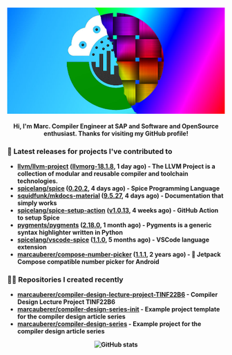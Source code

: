 <p align="center">
	<img src="https://raw.githubusercontent.com/marcauberer/marcauberer/master/images/frontpage-image.jpg">
	<br><br>
	<b>Hi, I'm Marc. Compiler Engineer at SAP and Software and OpenSource enthusiast. Thanks for visiting my GitHub profile!
</p>

### 🚀 Latest releases for projects I've contributed to


- [llvm/llvm-project](https://github.com/llvm/llvm-project) ([llvmorg-18.1.8](https://github.com/llvm/llvm-project/releases/tag/llvmorg-18.1.8), 1 day ago) - The LLVM Project is a collection of modular and reusable compiler and toolchain technologies.
- [spicelang/spice](https://github.com/spicelang/spice) ([0.20.2](https://github.com/spicelang/spice/releases/tag/0.20.2), 4 days ago) - Spice Programming Language
- [squidfunk/mkdocs-material](https://github.com/squidfunk/mkdocs-material) ([9.5.27](https://github.com/squidfunk/mkdocs-material/releases/tag/9.5.27), 4 days ago) - Documentation that simply works
- [spicelang/spice-setup-action](https://github.com/spicelang/spice-setup-action) ([v1.0.13](https://github.com/spicelang/spice-setup-action/releases/tag/v1.0.13), 4 weeks ago) - GitHub Action to setup Spice 
- [pygments/pygments](https://github.com/pygments/pygments) ([2.18.0](https://github.com/pygments/pygments/releases/tag/2.18.0), 1 month ago) - Pygments is a generic syntax highlighter written in Python
- [spicelang/vscode-spice](https://github.com/spicelang/vscode-spice) ([1.1.0](https://github.com/spicelang/vscode-spice/releases/tag/1.1.0), 5 months ago) - VSCode language extension
- [marcauberer/compose-number-picker](https://github.com/marcauberer/compose-number-picker) ([1.1.1](https://github.com/marcauberer/compose-number-picker/releases/tag/1.1.1), 2 years ago) - 🔢 Jetpack Compose compatible number picker for Android

### 👨‍💻 Repositories I created recently
- [marcauberer/compiler-design-lecture-project-TINF22B6](https://github.com/marcauberer/compiler-design-lecture-project-TINF22B6) - Compiler Design Lecture Project TINF22B6
- [marcauberer/compiler-design-series-init](https://github.com/marcauberer/compiler-design-series-init) - Example project template for the compiler design article series
- [marcauberer/compiler-design-series](https://github.com/marcauberer/compiler-design-series) - Example project for the compiler design article series

<p align="center">
	<img src="https://github-readme-stats.vercel.app/api?username=marcauberer&show_icons=true&theme=dark" alt="GitHub stats">
</p>
